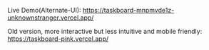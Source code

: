 Live Demo(Alternate-UI):
https://taskboard-mnpmvde1z-unknownstranger.vercel.app/

Old version, more interactive but less intuitive and mobile friendly:
https://taskboard-pink.vercel.app/
